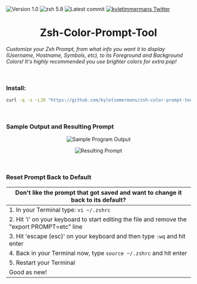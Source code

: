 ![Version 1.0](http://img.shields.io/badge/version-v1.0-orange.svg)
![zsh 5.8](https://img.shields.io/badge/zsh-5.8-red.svg)
![Latest commit](https://img.shields.io/github/last-commit/kyletimmermans/zsh-color-prompt-tool?color=lightblue)
[![kyletimmermans Twitter](http://img.shields.io/twitter/url/http/shields.io.svg?style=social&label=Follow)](https://twitter.com/kyletimmermans)

# <div align="center">Zsh-Color-Prompt-Tool</div>

_Customize your Zsh Prompt, from what info you want it to display (Username, Hostname, Symbols, etc), to its Foreground and Background Colors! It's highly recommended you use brighter colors for extra pop!_

</br>

### Install:
```bash
curl -q -s -LJO "https://github.com/kyletimmermans/zsh-color-prompt-tool/releases/download/latest/zsh-color-prompt-tool.zsh" && chmod +x zsh-color-prompt-tool.zsh && ./zsh-color-prompt-tool.zsh
```

</br>

### Sample Output and Resulting Prompt
<p align="center">
  <img src="https://github.com/kyletimmermans/zsh-color-prompt-tool/blob/master/resources/sample-run.png?raw=true" alt="Sample Program Output"/>
</p>
<p align="center">
  <img src="https://github.com/kyletimmermans/zsh-color-prompt-tool/blob/master/resources/resulting-prompt.png?raw=true" alt="Resulting Prompt"/>
</p>



</br>

### Reset Prompt Back to Default
| Don't like the prompt that got saved and want to change it back to its default? |
|---------------------------------------------------------------------------------|
|1. In your Terminal type: ```vi ~/.zshrc```|
|2. Hit 'i' on your keyboard to start editing the file and remove the "export PROMPT=etc" line|
|3. Hit 'escape (esc)' on your keyboard and then type ```:wq``` and hit enter|
|4. Back in your Terminal now, type ```source ~/.zshrc``` and hit enter|
|5. Restart your Terminal|
|Good as new!|
